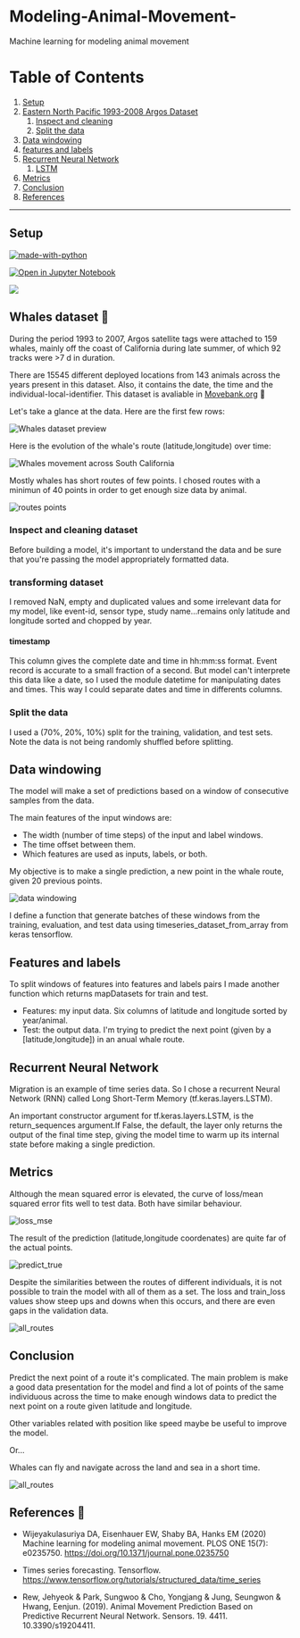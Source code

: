 # Modeling-Animal-Movement-
Machine learning for modeling animal movement

# Table of Contents
1. [Setup]()
2. [Eastern North Pacific 1993-2008 Argos Dataset]()
    1. [Inspect and cleaning]()
    1. [Split the data]()
3. [Data windowing]()
4. [features and labels]()
5. [Recurrent Neural Network]()
    1. [LSTM]()
6. [Metrics]()
7. [Conclusion]()
8. [References]()


___________________________________________________

## Setup 

[![made-with-python](https://img.shields.io/badge/Made%20with-Python-1f425f.svg)](https://www.python.org/)

[![Open in Jupyter Notebook](https://upload.wikimedia.org/wikipedia/commons/3/38/Jupyter_logo.svg)](https://jupyter-notebook-beginner-guide.readthedocs.io/en/latest/execute.html)

[![](https://www.vectorlogo.zone/logos/tensorflow/tensorflow-icon.svg)](https://www.vectorlogo.zone/logos/tensorflow/tensorflow-icon.svg)


## Whales dataset 🐳

During the period 1993 to 2007, Argos satellite tags were attached to 159 whales, mainly off the coast of California during late summer, of which 92 tracks were >7 d in duration. 

There are 15545 different deployed locations from 143 animals across the years present in this dataset. Also, it contains the date, the time and the individual-local-identifier.
This  dataset is avaliable in [Movebank.org](https://www.movebank.org/cms/webapp?gwt_fragment=page=studies,path=study650188969) 🐾

Let's take a glance at the data. Here are the first few rows:

![Whales dataset preview](assets/preview_original_dataset.PNG)

Here is the evolution of the whale's route (latitude,longitude) over time:

![Whales movement across South California](assets/whale_movement.png)


Mostly whales has short routes of few points. I chosed routes with a minimun of 40 points in order to get enough size data by animal.

![routes points](assets/points_routes_by_year.png)


### Inspect and cleaning dataset 

Before building a model, it's important to understand the data and be sure that you're passing the model appropriately formatted data.


### transforming dataset

I removed NaN, empty and duplicated values and some irrelevant data for my model, like event-id, sensor type, study name...remains only latitude and longitude sorted and chopped by year. 

#### timestamp

This  column gives the complete date and time in hh:mm:ss format. Event record is accurate to a small fraction of a second. But model can't interprete this data like a date, so I used the module datetime for manipulating dates and times. This way I could separate dates and time in differents columns.

### Split the data

I used a (70%, 20%, 10%) split for the training, validation, and test sets. Note the data is not being randomly shuffled before splitting. 

## Data windowing

The model will make a set of predictions based on a window of consecutive samples from the data.

The main features of the input windows are:

* The width (number of time steps) of the input and label windows.
* The time offset between them.
* Which features are used as inputs, labels, or both.

My objective is to make a single prediction, a new point in the whale route, given 20 previous points.

![data windowing](assets/whale_data_window.jpg)

I define a function that generate batches of these windows from the training, evaluation, and test data using timeseries_dataset_from_array from keras tensorflow.

## Features and labels

To split windows of features into features and labels pairs I made another function which returns mapDatasets for train and test.

* Features: my input data. Six columns of latitude and longitude sorted by year/animal.
* Test: the output data. I'm trying to predict the next point (given by a [latitude,longitude]) in an anual whale route.


## Recurrent Neural Network 

Migration is an example of time series data. So I chose a recurrent Neural Network (RNN) called Long Short-Term Memory (tf.keras.layers.LSTM).

An important constructor argument for tf.keras.layers.LSTM, is the return_sequences argument.If False, the default, the layer only returns the output of the final time step, giving the model time to warm up its internal state before making a single prediction.



## Metrics 

Although the mean squared error is elevated, the curve of loss/mean squared error fits well to test data. Both have similar behaviour.

![loss_mse](assets/loss_mse.png)

The result of the prediction (latitude,longitude coordenates) are quite far of the actual points.

![predict_true](assets/predict_truth.png)

Despite the similarities between the routes of different individuals, it is not possible to train the model with all of them as a set. The loss and train_loss values show steep ups and downs when this occurs, and there are even gaps in the validation data.

![all_routes](assets/all_routes.png)

## Conclusion 

Predict the next point of a route it's complicated. The main problem is make a good data presentation for the model and find a lot of points of the same individuous across the time to make enough windows data to predict the next point on a route given latitude and longitude. 

Other variables related with position like speed maybe be useful to improve the model. 

Or...

Whales can fly and navigate across the land and sea in a short time.

![all_routes](assets/flying_whale.jpg)



## References 📖


* Wijeyakulasuriya DA, Eisenhauer EW, Shaby BA, Hanks EM (2020) Machine learning for modeling animal movement. PLOS ONE 15(7): e0235750. https://doi.org/10.1371/journal.pone.0235750

* Times series forecasting. Tensorflow. https://www.tensorflow.org/tutorials/structured_data/time_series

* Rew, Jehyeok & Park, Sungwoo & Cho, Yongjang & Jung, Seungwon & Hwang, Eenjun. (2019). Animal Movement Prediction Based on Predictive Recurrent Neural Network. Sensors. 19. 4411. 10.3390/s19204411. 